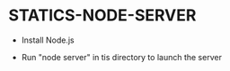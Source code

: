 # STATICS-NODE-SERVER

- Install Node.js

- Run "node server" in tis directory to launch the server


